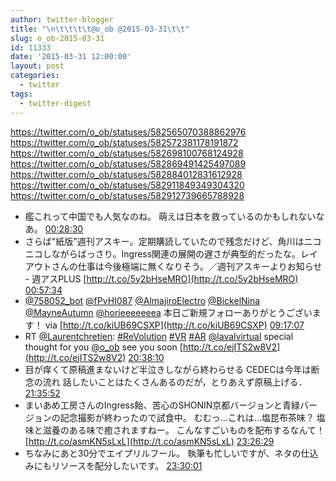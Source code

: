 ```yaml
---
author: twitter-blogger
title: "\n\t\t\t\t@o_ob @2015-03-31\t\t"
slug: o_ob-2015-03-31
id: 11333
date: '2015-03-31 12:00:00'
layout: post
categories:
  - twitter
tags:
  - twitter-digest
---
```


https://twitter.com/o_ob/statuses/582565070388862976 https://twitter.com/o_ob/statuses/582572381178191872 https://twitter.com/o_ob/statuses/582698100768124928 https://twitter.com/o_ob/statuses/582869491425497089 https://twitter.com/o_ob/statuses/582884012831612928 https://twitter.com/o_ob/statuses/582911849349304320 https://twitter.com/o_ob/statuses/582912739665788928  

*   艦これって中国でも人気なのね。 萌えは日本を救っているのかもしれないなあ。 [00:28:30](https://twitter.com/o_ob/statuses/582565070388862976)
*   さらば"紙版"週刊アスキー。定期購読していたので残念だけど、角川はニコニコしながらばっさり。Ingress関連の展開の遅さが典型的だったな。レイアウトさんの仕事は今後極端に無くなりそう。／週刊アスキーよりお知らせ - 週アスPLUS [http://t.co/5y2bHseMRO](http://t.co/5y2bHseMRO) [00:57:34](https://twitter.com/o_ob/statuses/582572381178191872)
*   [@758052_bot](https://twitter.com/758052_bot) [@fPvHI087](https://twitter.com/fPvHI087) [@AlmajiroElectro](https://twitter.com/AlmajiroElectro) [@BickelNina](https://twitter.com/BickelNina) [@MayneAutumn](https://twitter.com/MayneAutumn) [@horieeeeeeea](https://twitter.com/horieeeeeeea) 本日ご新規フォローありがとうございます！ via [http://t.co/kiUB69CSXP](http://t.co/kiUB69CSXP) [09:17:07](https://twitter.com/o_ob/statuses/582698100768124928)
*   RT [@Laurentchretien](https://twitter.com/Laurentchretien): [#ReVolution](https://twitter.com/search?q=%23ReVolution&src=hash) [#VR](https://twitter.com/search?q=%23VR&src=hash) [#AR](https://twitter.com/search?q=%23AR&src=hash) [@lavalvirtual](https://twitter.com/lavalvirtual) special thought for you [@o_ob](https://twitter.com/o_ob) see you soon [http://t.co/ejITS2w8V2](http://t.co/ejITS2w8V2) [20:38:10](https://twitter.com/o_ob/statuses/582869491425497089)
*   目が痒くて原稿進まないけど半泣きしながら終わらせる CEDECは今年は断念の流れ 話したいことはたくさんあるのだが，とりあえず原稿上げる． [21:35:52](https://twitter.com/o_ob/statuses/582884012831612928)
*   まいあめ工房さんのIngress飴、苦心のSHONIN京都バージョンと青緑バージョンの記念撮影が終わったので試食中。 むむっ...これは...塩昆布茶味？ 塩味と滋養のある味で癒されますねー。 こんなすごいものを配布するなんて！ [http://t.co/asmKN5sLxL](http://t.co/asmKN5sLxL) [23:26:29](https://twitter.com/o_ob/statuses/582911849349304320)
*   ちなみにあと30分でエイプリルフール。 執筆も忙しいですが、ネタの仕込みにもリソースを配分したいです。 [23:30:01](https://twitter.com/o_ob/statuses/582912739665788928)